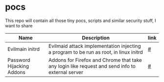 # pocs
This repo will contain all those tiny pocs, scripts and similar security stuff, I want to share

| Name                      | Description                                                                                     | link                            |
| ------------------------- | ----------------------------------------------------------------------------------------------- | ------------------------------- |
| Evilmain initrd           | Evilmaid attack implementation injecting a program to be run as root, in linux initrd           | [#](evilmaid-initrd)            |
| Password Hijacking Addons | Addons for Firefox and Chrome that take any login like request and send info to external server | [#](passwords-hijacking-addons) |

